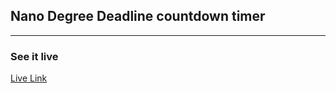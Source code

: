 ## Nano Degree Deadline countdown timer
---

### See it live 
[Live Link](http://ratnadeepbiswakarma.me/ND-Deadline/)